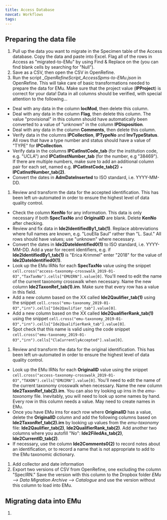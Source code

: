 ```yaml
---
title: Access Database
navcat: Workflows
tags:
---
```

## Preparing the data file

1. Pull up the data you want to migrate in the Specimen table of the Access database. Copy the data and paste into Excel. Flag all of the rows in Access as "migrated-to-EMu" by using Find & Replace on the (you can find blank cells by searching for "Null").
1. Save as a CSV, then open the CSV in OpenRefine.
1. Run the script *_OpenRefineScript_AccessSpms-to-EMu.json* in OpenRefine. This will take care of  basic transformations needed to prepare the data for EMu. Make sure that the project value (**IPProject**) is correct for your data! Data in all columns should be verified, with special attention to the following...
  - Deal with any data in the column **locMod**, then delete this column.
  - Deal with any data in the column **Flag**, then delete this column. The value "provisional" in this column should have automatically been converted to a value of "unknown" in the column **IPDisposition**.
  - Deal with any data in the column **Comments**, then delete this column.
  - Verify data in the columns **IPCollection**, **IPTypeNo** and **InvTypeStatus**. All rows that have a type number and status should have a value of "TYPE" for **IPCollection**.
  - Verify data in the columns **IPCatInstCode_tab** (for the institution code, e.g. "UCLA") and **IPCatInstNumber_tab** (for the number, e.g "38469"). If there are multiple numbers, make sure to add an additional column pair for each set, named e.g. **IPCatInstCode_tab(2)** + **IPCatInstNumber_tab(2)**.
  - Convert the dates in **AdmDateInserted** to ISO standard, i.e. YYYY-MM-DD.
1. Review and transform the data for the accepted identification. This has been left un-automated in order to ensure the highest level of data quality control.
  - Check the column **KenNo** for any information. This data is only necessary if both **SpecTaxNo** and **OriginalID** are blank. Delete **KenNo** after checking.
  - Review and fix data in **Ide2IdentifiedBy1_tab(1)**. Replace abbreviations where full names are known, e.g. "LouElla Saul" rather than "L. Saul." All rows should have values; use "unknown" where necessary.
  - Convert the dates in **Ide2DateIdentified0(1)** to ISO standard, i.e. YYYY-MM-DD. Add a year for recent identifiers, e.g. if **Ide2IdentifiedBy1_tab(1)** is "Erica Krimmel" enter "2018" for the value of **Ide2DateIdentified0(1)**.
  - Look up the EMu IRNs for each **SpecTaxNo** value using the snippet `cell.cross("access-taxonomy-crosswalk_2019-01-03","TaxTaxNo").cells["EMUIRN"].value[0]`. You'll need to edit the name of the current taxonomy crosswalk when necessary. Name the new column **Ide2TaxonRef_tab(1).irn**. Make sure that every row has a value in this field.
  - Add a new column based on the XX called **Ide2Qaulifier_tab(1)** using the snippet `cell.cross("emu-taxonomy_2019-01-03","irn").cells["Ide2Qaulifier_tab"].value[0]`.
  - Add a new column based on the XX called **Ide2QualifierRank_tab(1)** using the snippet `cell.cross("emu-taxonomy_2019-01-03","irn").cells["Ide2QualifierRank_tab"].value[0]`.
  - Spot check that this name is valid using the code snippet `cell.cross("emu-taxonomy_2019-01-03","irn").cells["ClaCurrentlyAccepted"].value[0]`.
1. Review and transform the data for the original identification. This has been left un-automated in order to ensure the highest level of data quality control.
  - Look up the EMu IRNs for each **OriginalID** value using the snippet `cell.cross("access-taxonomy-crosswalk_2019-01-03","TAXON").cells["EMUIRN"].value[0]`. You'll need to edit the name of the current taxonomy crosswalk when necessary. Name the new column **Ide2TaxonRef_tab(2).irn**. You can also try looking up irns in the *emu-taxonomy* file. Inevitably, you will need to look up some names by hand. Every row in this column needs a value. May need to create names in EMu.
  - Once you have EMu irns for each row where **OriginalID** has a value, delete the **OriginalID** column and add the following columns based on **Ide2TaxonRef_tab(2).irn** by looking up values from the *emu-taxonomy* file: **Ide2Qaulifier_tab(2)**, **Ide2QualifierRank_tab(2)**. Add another two columns where you autofill "No": **Ide2FiledAs_tab(2)**, **Ide2CurrentID_tab(2)**.
  - If necessary, use the column **Ide2Comments0(2)** to record notes about an identification, or to record a name that is not appropriate to add to the EMu taxonomic dictionary.
1. Add collector and date information
1. Export two versions of CSV from OpenRefine, one excluding the column "SpecIRN." Save the version with this column to the Dropbox folder *EMu --> Data Migration Archive --> Catalogue* and use the version without this column to load into EMu.

## Migrating data into EMu

1.

